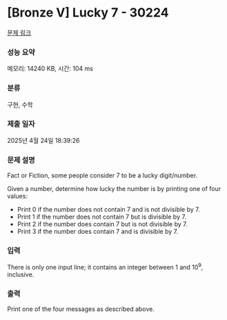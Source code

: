 # [Bronze V] Lucky 7 - 30224 

[문제 링크](https://www.acmicpc.net/problem/30224) 

### 성능 요약

메모리: 14240 KB, 시간: 104 ms

### 분류

구현, 수학

### 제출 일자

2025년 4월 24일 18:39:26

### 문제 설명

<p>Fact or Fiction, some people consider 7 to be a lucky digit/number.</p>

<p>Given a number, determine how lucky the number is by printing one of four values:</p>

<ul>
	<li>Print 0 if the number does not contain 7 and is not divisible by 7.</li>
	<li>Print 1 if the number does not contain 7 but is divisible by 7.</li>
	<li>Print 2 if the number does contain 7 but is not divisible by 7.</li>
	<li>Print 3 if the number does contain 7 and is divisible by 7.</li>
</ul>

### 입력 

 <p>There is only one input line; it contains an integer between 1 and 10<sup>9</sup>, inclusive.</p>

### 출력 

 <p>Print one of the four messages as described above.</p>

